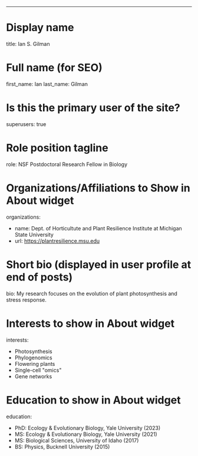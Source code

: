 ---
# Display name
title: Ian S. Gilman

# Full name (for SEO)
first_name: Ian
last_name: Gilman

# Is this the primary user of the site?
superusers: true

# Role position tagline
role: NSF Postdoctoral Research Fellow in Biology

# Organizations/Affiliations to Show in About widget
organizations: 
  - name: Dept. of Horticultute and Plant Resilience Institute at Michigan State University
  - url: https://plantresilience.msu.edu

# Short bio (displayed in user profile at end of posts)
bio: My research focuses on the evolution of plant photosynthesis and stress response.

# Interests to show in About widget
interests:
  - Photosynthesis
  - Phylogenomics
  - Flowering plants
  - Single-cell "omics"
  - Gene networks

# Education to show in About widget
education:
  - PhD: Ecology & Evolutionary Biology, Yale University (2023)
  - MS: Ecology & Evolutionary Biology, Yale University (2021)
  - MS: Biological Sciences, University of Idaho (2017)
  - BS: Physics, Bucknell University (2015)
